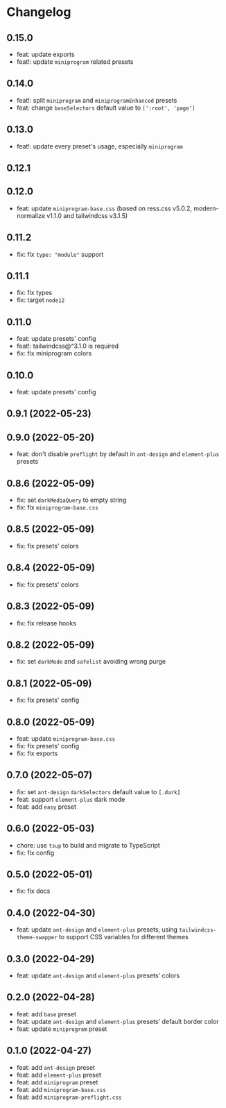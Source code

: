 # Changelog

## 0.15.0

- feat: update exports
- feat!: update `miniprogram` related presets

## 0.14.0

- feat!: split `miniprogram` and `miniprogramEnhanced` presets
- feat: change `baseSelectors` default value to `[':root', 'page']`

## 0.13.0

- feat!: update every preset's usage, especially `miniprogram`

## 0.12.1

## 0.12.0

- feat: update `miniprogram-base.css` (based on ress.css v5.0.2, modern-normalize v1.1.0 and tailwindcss v3.1.5)

## 0.11.2

- fix: fix `type: "module"` support

## 0.11.1

- fix: fix types
- fix: target `node12`

## 0.11.0

- feat: update presets' config
- feat!: tailwindcss@^3.1.0 is required
- fix: fix miniprogram colors

## 0.10.0

- feat: update presets' config

## 0.9.1 (2022-05-23)

## 0.9.0 (2022-05-20)

- feat: don't disable `preflight` by default in `ant-design` and `element-plus` presets

## 0.8.6 (2022-05-09)

- fix: set `darkMediaQuery` to empty string
- fix: fix `miniprogram-base.css`

## 0.8.5 (2022-05-09)

- fix: fix presets' colors

## 0.8.4 (2022-05-09)

- fix: fix presets' colors

## 0.8.3 (2022-05-09)

- fix: fix release hooks

## 0.8.2 (2022-05-09)

- fix: set `darkMode` and `safelist` avoiding wrong purge

## 0.8.1 (2022-05-09)

- fix: fix presets' config

## 0.8.0 (2022-05-09)

- feat: update `miniprogram-base.css`
- fix: fix presets' config
- fix: fix exports

## 0.7.0 (2022-05-07)

- fix: set `ant-design` `darkSelectors` default value to `[.dark]`
- feat: support `element-plus` dark mode
- feat: add `easy` preset

## 0.6.0 (2022-05-03)

- chore: use `tsup` to build and migrate to TypeScript
- fix: fix config

## 0.5.0 (2022-05-01)

- fix: fix docs

## 0.4.0 (2022-04-30)

- feat: update `ant-design` and `element-plus` presets, using `tailwindcss-theme-swapper` to support CSS variables for different themes

## 0.3.0 (2022-04-29)

- feat: update `ant-design` and `element-plus` presets' colors

## 0.2.0 (2022-04-28)

- feat: add `base` preset
- feat: update `ant-design` and `element-plus` presets' default border color
- feat: update `miniprogram` preset

## 0.1.0 (2022-04-27)

- feat: add `ant-design` preset
- feat: add `element-plus` preset
- feat: add `miniprogram` preset
- feat: add `miniprogram-base.css`
- feat: add `miniprogram-preflight.css`
